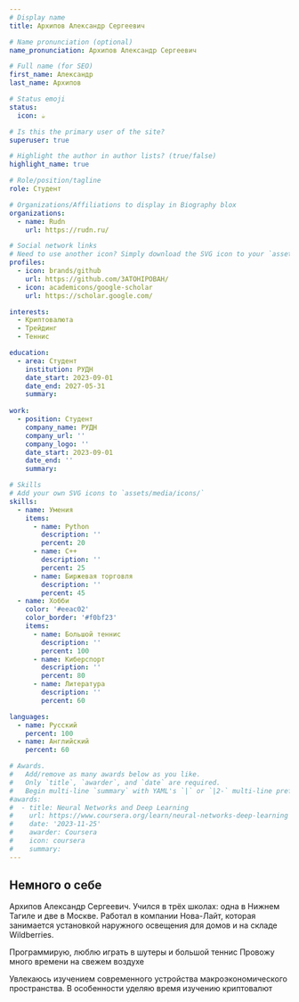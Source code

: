 ```yaml
---
# Display name
title: Архипов Александр Сергеевич

# Name pronunciation (optional)
name_pronunciation: Архипов Александр Сергеевич

# Full name (for SEO)
first_name: Александр
last_name: Архипов

# Status emoji
status:
  icon: ☕️

# Is this the primary user of the site?
superuser: true

# Highlight the author in author lists? (true/false)
highlight_name: true

# Role/position/tagline
role: Студент

# Organizations/Affiliations to display in Biography blox
organizations:
  - name: Rudn
    url: https://rudn.ru/

# Social network links
# Need to use another icon? Simply download the SVG icon to your `assets/media/icons/` folder.
profiles:
  - icon: brands/github
    url: https://github.com/3ATOHIPOBAH/
  - icon: academicons/google-scholar
    url: https://scholar.google.com/

interests:
  - Криптовалюта
  - Трейдинг
  - Теннис

education:
  - area: Студент
    institution: РУДН
    date_start: 2023-09-01
    date_end: 2027-05-31
    summary: 
      
work:
  - position: Студент
    company_name: РУДН
    company_url: ''
    company_logo: ''
    date_start: 2023-09-01
    date_end: ''
    summary: 

# Skills
# Add your own SVG icons to `assets/media/icons/`
skills:
  - name: Умения
    items:
      - name: Python
        description: ''
        percent: 20
      - name: С++
        description: ''
        percent: 25
      - name: Биржевая торговля
        description: ''
        percent: 45
  - name: Хобби
    color: '#eeac02'
    color_border: '#f0bf23'
    items:
      - name: Большой теннис
        description: ''
        percent: 100
      - name: Киберспорт
        description: ''
        percent: 80
      - name: Литература
        description: ''
        percent: 60

languages:
  - name: Русский
    percent: 100
  - name: Английский
    percent: 60

# Awards.
#   Add/remove as many awards below as you like.
#   Only `title`, `awarder`, and `date` are required.
#   Begin multi-line `summary` with YAML's `|` or `|2-` multi-line prefix and indent 2 spaces below.
#awards:
#  - title: Neural Networks and Deep Learning
#    url: https://www.coursera.org/learn/neural-networks-deep-learning
#    date: '2023-11-25'
#    awarder: Coursera
#    icon: coursera
#    summary: 
---
```


## Немного о себе

Архипов Александр Сергеевич. Учился в трёх школах: одна в Нижнем Тагиле и две в Москве. Работал в компании Нова-Лайт, которая занимается установкой наружного освещения для домов и на складе Wildberries.

Программирую, люблю играть в шутеры и большой теннис
Провожу много времени на свежем воздухе

Увлекаюсь изучением современного устройства макроэкономического пространства. В особенности уделяю время изучению криптовалют


